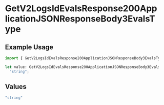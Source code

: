 # GetV2LogsIdEvalsResponse200ApplicationJSONResponseBody3EvalsType

## Example Usage

```typescript
import { GetV2LogsIdEvalsResponse200ApplicationJSONResponseBody3EvalsType } from "orq-poc-typescript-multi-env-version/models/operations";

let value: GetV2LogsIdEvalsResponse200ApplicationJSONResponseBody3EvalsType =
  "string";
```

## Values

```typescript
"string"
```